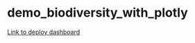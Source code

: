 # demo_biodiversity_with_plotly

[Link to deploy dashboard](https://tj1599.github.io/demo_biodiversity_with_plotly/)